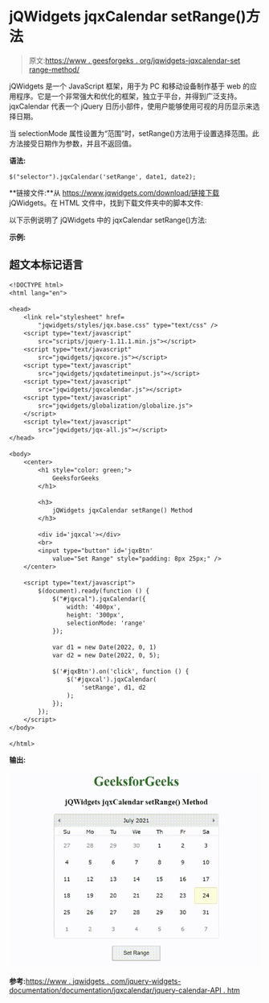 # jQWidgets jqxCalendar setRange()方法

> 原文:[https://www . geesforgeks . org/jqwidgets-jqxcalendar-set range-method/](https://www.geeksforgeeks.org/jqwidgets-jqxcalendar-setrange-method/)

jQWidgets 是一个 JavaScript 框架，用于为 PC 和移动设备制作基于 web 的应用程序。它是一个非常强大和优化的框架，独立于平台，并得到广泛支持。jqxCalendar 代表一个 jQuery 日历小部件，使用户能够使用可视的月历显示来选择日期。

当 selectionMode 属性设置为“范围”时，setRange()方法用于设置选择范围。此方法接受日期作为参数，并且不返回值。

**语法:**

```
$("selector").jqxCalendar('setRange', date1, date2);
```

**链接文件:**从 https://www.jqwidgets.com/download/链接下载 jQWidgets。在 HTML 文件中，找到下载文件夹中的脚本文件:

> <link rel="”stylesheet”" href="”jqwidgets/styles/jqx.base.css”" type="”text/css”">

以下示例说明了 jQWidgets 中的 jqxCalendar setRange()方法:

**示例:**

## 超文本标记语言

```
<!DOCTYPE html>
<html lang="en">

<head>
    <link rel="stylesheet" href=
        "jqwidgets/styles/jqx.base.css" type="text/css" />
    <script type="text/javascript" 
        src="scripts/jquery-1.11.1.min.js"></script>
    <script type="text/javascript" 
        src="jqwidgets/jqxcore.js"></script>
    <script type="text/javascript" 
        src="jqwidgets/jqxdatetimeinput.js"></script>
    <script type="text/javascript" 
        src="jqwidgets/jqxcalendar.js"></script>
    <script type="text/javascript" 
        src="jqwidgets/globalization/globalize.js">
    </script>
    <script tyle="text/javascript" 
        src="jqwidgets/jqx-all.js"></script>
</head>

<body>
    <center>
        <h1 style="color: green;">
            GeeksforGeeks
        </h1>

        <h3>
            jQWidgets jqxCalendar setRange() Method
        </h3>

        <div id='jqxcal'></div>
        <br>
        <input type="button" id='jqxBtn' 
            value="Set Range" style="padding: 8px 25px;" />
    </center>

    <script type="text/javascript">
        $(document).ready(function () {
            $("#jqxcal").jqxCalendar({
                width: '400px',
                height: '300px',
                selectionMode: 'range'
            });

            var d1 = new Date(2022, 0, 1)
            var d2 = new Date(2022, 0, 5);

            $('#jqxBtn').on('click', function () {
                $('#jqxcal').jqxCalendar(
                    'setRange', d1, d2
                );
            });
        });
    </script>
</body>

</html>
```

**输出:**

![](img/2e9635a15831585c8d8d0c5d091a3b3b.png)

**参考:**[https://www . jqwidgets . com/jquery-widgets-documentation/documentation/jqxcalendar/jquery-calendar-API . htm](https://www.jqwidgets.com/jquery-widgets-documentation/documentation/jqxcalendar/jquery-calendar-api.htm)